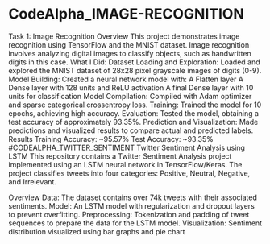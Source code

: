 # CodeAlpha_IMAGE-RECOGNITION
Task 1: Image Recognition
Overview
This project demonstrates image recognition using TensorFlow and the MNIST dataset. Image recognition involves analyzing digital images to classify objects, such as handwritten digits in this case.
What I Did:
Dataset Loading and Exploration: Loaded and explored the MNIST dataset of 28x28 pixel grayscale images of digits (0-9).
Model Building: Created a neural network model with:
A Flatten layer
A Dense layer with 128 units and ReLU activation
A final Dense layer with 10 units for classification
Model Compilation: Compiled with Adam optimizer and sparse categorical crossentropy loss.
Training: Trained the model for 10 epochs, achieving high accuracy.
Evaluation: Tested the model, obtaining a test accuracy of approximately 93.35%.
Prediction and Visualization: Made predictions and visualized results to compare actual and predicted labels.
Results
Training Accuracy: ~95.57%
Test Accuracy: ~93.35%
#CODEALPHA_TWITTER_SENTIMENT
Twitter Sentiment Analysis using LSTM
This repository contains a Twitter Sentiment Analysis project implemented using an LSTM neural network in TensorFlow/Keras. The project classifies tweets into four categories: Positive, Neutral, Negative, and Irrelevant.

Overview
Data: The dataset contains over 74k tweets with their associated sentiments.
Model: An LSTM model with regularization and dropout layers to prevent overfitting.
Preprocessing: Tokenization and padding of tweet sequences to prepare the data for the LSTM model.
Visualization: Sentiment distribution visualized using bar graphs and pie chart
